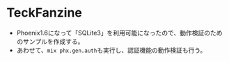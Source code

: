 # TeckFanzine

  * Phoenix1.6になって「SQLite3」を利用可能になったので、動作検証のためのサンプルを作成する。
  * あわせて、`mix phx.gen.auth`も実行し、認証機能の動作検証も行う。
